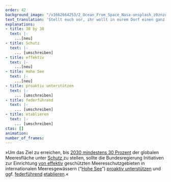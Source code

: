 ```yaml
---
order: 42
background_image: "/v1662664253/2_Ocean_From_Space_Nasa-unsplash_z0znzq_f7vio7.jpg#4cd4ff"
text_translation: 'Stellt euch vor, ihr wollt in eurem Dorf einen ganz besonderen Apfelbaum mit einem Zaun schützen, aber aus irgendwelchen blöden Gründen beschließt das Bauamt, dass es viel einfacher ist, den Zaun woanders hinzustellen, wo gar nichts zu schützen ist. Außerdem hat man vergessen, euch zu fragen, warum ihr genau diesen Baum schützen wollt und ob die Stelle, an der der Zaun jetzt steht, euren Weg blockiert.'
explanations:
- title: 30 by 30
  text: |-
    ...[neu]
- title: Schutz
  text: |-
    ... [umschreiben]
- title: effektiv
  text: |-
    ...[neu]
- title: Hohe See
  text: |-
    ...[neu]
- title: proaktiv unterstützen
  text: |-
    ... [umschreiben]
- title: federführend
  text: |-
    ... [umschreiben]
- title: etablieren
  text: |-
    ... [umschreiben]
ctas: []
animation:
number_of_frames:
---
```

»Um das Ziel zu erreichen, bis [2030 mindestens 30 Prozent](# "30 by 30") der globalen Meeresfläche unter [Schutz ](# "Schutz")zu stellen, sollte die Bundesregierung Initiativen zur Einrichtung [von effektiv](# "effektiv") geschützten Meeresschutzgebieten in internationalen Meeresgewässern (“[Hohe See](# "Hohe See")”) [proaktiv unterstützen](# "proaktiv unterstützen") und ggf. [federführend](# "federführend") [etablieren](# "etablieren").«